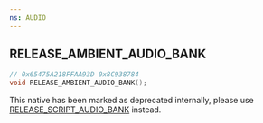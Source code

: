 ```yaml
---
ns: AUDIO
---
```

## RELEASE_AMBIENT_AUDIO_BANK

```c
// 0x65475A218FFAA93D 0x8C938784
void RELEASE_AMBIENT_AUDIO_BANK();
```

This native has been marked as deprecated internally, please use [RELEASE_SCRIPT_AUDIO_BANK](#_0x7A2D8AD0A9EB9C3F) instead.
